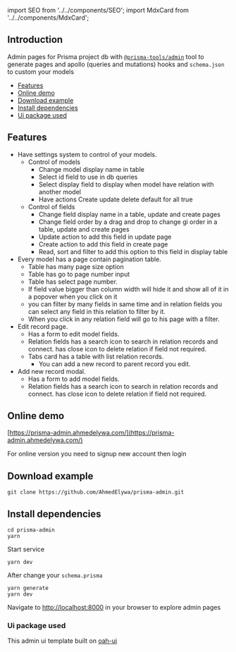 import SEO from '../../components/SEO';
import MdxCard from '../../components/MdxCard';

<SEO title="Admin features" />

<MdxCard>

## Introduction

Admin pages for Prisma project db with [`@prisma-tools/admin`](/admin/generator) tool to generate pages and apollo (queries and mutations) hooks and `schema.json` to custom your models

- [Features](#features)
- [Online demo](#online-demo)
- [Download example](#download-example)
- [Install dependencies](#install-dependencies)
- [Ui package used](#ui-package-used)

## Features

- Have settings system to control of your models.
  - Control of models
    - Change model display name in table
    - Select id field to use in db queries
    - Select display field to display when model have relation with another model
    - Have actions Create update delete default for all true
  - Control of fields
    - Change field display name in a table, update and create pages
    - Change field order by a drag and drop to change gi order in a table, update and create pages
    - Update action to add this field in update page
    - Create action to add this field in create page
    - Read, sort and filter to add this option to this field in display table
- Every model has a page contain pagination table.
  - Table has many page size option
  - Table has go to page number input
  - Table has select page number.
  - If field value bigger than column width will hide it and show all of it in a popover when you click on it
  - you can filter by many fields in same time and in relation fields you can select any field in this relation to filter by it.
  - When you click in any relation field will go to his page with a filter.
- Edit record page.
  - Has a form to edit model fields.
  - Relation fields has a search icon to search in relation records and connect. has close icon to delete relation if field not required.
  - Tabs card has a table with list relation records.
    - You can add a new record to parent record you edit.
- Add new record modal.
  - Has a form to add model fields.
  - Relation fields has a search icon to search in relation records and connect. has close icon to delete relation if field not required.

## Online demo

[https://prisma-admin.ahmedelywa.com/](https://prisma-admin.ahmedelywa.com/)

For online version you need to signup new account then login

## Download example

```shell
git clone https://github.com/AhmedElywa/prisma-admin.git
```

## Install dependencies

```shell
cd prisma-admin
yarn
```

Start service

```shell
yarn dev
```

After change your `schema.prisma`

```shell
yarn generate
yarn dev
```

Navigate to [http://localhost:8000](http://localhost:8000/) in your browser to explore admin pages

### Ui package used

This admin ui template built on [oah-ui](http://oah-ui.ahmedelywa.com/getting-started)

</MdxCard>
